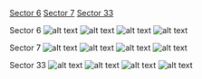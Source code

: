 [Sector 6](#sector6)
[Sector 7](#sector7)
[Sector 33](#sector33)

<a name = "sector6"></a>
Sector 6
![alt text](/images/HATS-45_Sector_6/HATS-45_Sector_6_a_TimeSeries.png)
![alt text](/images/HATS-45_Sector_6/HATS-45_Sector_6_b_FoldedLightCurve.png)
![alt text](/images/HATS-45_Sector_6/HATS-45_Sector_6_b_IndividualTransitsWithFit.png)
![alt text](/images/HATS-45_Sector_6/HATS-45_Sector_6_c_TimingResiduals.png)

<a name = "sector7"></a>
Sector 7
![alt text](/images/HATS-45_Sector_7/HATS-45_Sector_7_a_TimeSeries.png)
![alt text](/images/HATS-45_Sector_7/HATS-45_Sector_7_b_FoldedLightCurve.png)
![alt text](/images/HATS-45_Sector_7/HATS-45_Sector_7_b_IndividualTransitsWithFit.png)
![alt text](/images/HATS-45_Sector_7/HATS-45_Sector_7_c_TimingResiduals.png)

<a name = "sector33"></a>
Sector 33
![alt text](/images/HATS-45_Sector_33/HATS-45_Sector_33_a_TimeSeries.png)
![alt text](/images/HATS-45_Sector_33/HATS-45_Sector_33_b_FoldedLightCurve.png)
![alt text](/images/HATS-45_Sector_33/HATS-45_Sector_33_b_IndividualTransitsWithFit.png)
![alt text](/images/HATS-45_Sector_33/HATS-45_Sector_33_c_TimingResiduals.png)

